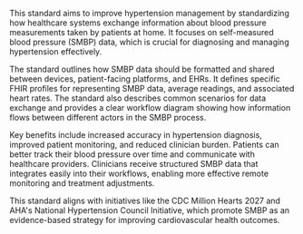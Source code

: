 This standard aims to improve hypertension management by standardizing how healthcare systems exchange information about blood pressure measurements taken by patients at home. It focuses on self-measured blood pressure (SMBP) data, which is crucial for diagnosing and managing hypertension effectively.

The standard outlines how SMBP data should be formatted and shared between devices, patient-facing platforms, and EHRs. It defines specific FHIR profiles for representing SMBP data, average readings, and associated heart rates. The standard also describes common scenarios for data exchange and provides a clear workflow diagram showing how information flows between different actors in the SMBP process.

Key benefits include increased accuracy in hypertension diagnosis, improved patient monitoring, and reduced clinician burden. Patients can better track their blood pressure over time and communicate with healthcare providers. Clinicians receive structured SMBP data that integrates easily into their workflows, enabling more effective remote monitoring and treatment adjustments.

This standard aligns with initiatives like the CDC Million Hearts 2027 and AHA's National Hypertension Council Initiative, which promote SMBP as an evidence-based strategy for improving cardiovascular health outcomes.